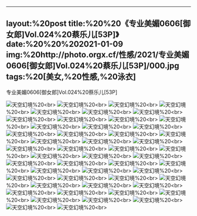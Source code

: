 ﻿---
layout:%20post
title:%20%20《专业美媚0606[御女郎]Vol.024%20蔡乐儿[53P]》
date:%20%20%202021-01-09
img:%20http://photo.orgx.cf/性感/2021/专业美媚0606[御女郎]Vol.024%20蔡乐儿[53P]/000.jpg
tags:%20[美女,%20性感,%20泳衣]
---

专业美媚0606[御女郎]Vol.024%20蔡乐儿[53P]



![天空幻境](http://photo.orgx.cf/性感/2021/专业美媚0606[御女郎]Vol.024%20蔡乐儿[53P]/001.jpg%20''天空幻境'')%20<br>
![天空幻境](http://photo.orgx.cf/性感/2021/专业美媚0606[御女郎]Vol.024%20蔡乐儿[53P]/002.jpg%20''天空幻境'')%20<br>
![天空幻境](http://photo.orgx.cf/性感/2021/专业美媚0606[御女郎]Vol.024%20蔡乐儿[53P]/003.jpg%20''天空幻境'')%20<br>
![天空幻境](http://photo.orgx.cf/性感/2021/专业美媚0606[御女郎]Vol.024%20蔡乐儿[53P]/004.jpg%20''天空幻境'')%20<br>
![天空幻境](http://photo.orgx.cf/性感/2021/专业美媚0606[御女郎]Vol.024%20蔡乐儿[53P]/005.jpg%20''天空幻境'')%20<br>
![天空幻境](http://photo.orgx.cf/性感/2021/专业美媚0606[御女郎]Vol.024%20蔡乐儿[53P]/006.jpg%20''天空幻境'')%20<br>
![天空幻境](http://photo.orgx.cf/性感/2021/专业美媚0606[御女郎]Vol.024%20蔡乐儿[53P]/007.jpg%20''天空幻境'')%20<br>
![天空幻境](http://photo.orgx.cf/性感/2021/专业美媚0606[御女郎]Vol.024%20蔡乐儿[53P]/008.jpg%20''天空幻境'')%20<br>
![天空幻境](http://photo.orgx.cf/性感/2021/专业美媚0606[御女郎]Vol.024%20蔡乐儿[53P]/009.jpg%20''天空幻境'')%20<br>
![天空幻境](http://photo.orgx.cf/性感/2021/专业美媚0606[御女郎]Vol.024%20蔡乐儿[53P]/010.jpg%20''天空幻境'')%20<br>
![天空幻境](http://photo.orgx.cf/性感/2021/专业美媚0606[御女郎]Vol.024%20蔡乐儿[53P]/011.jpg%20''天空幻境'')%20<br>
![天空幻境](http://photo.orgx.cf/性感/2021/专业美媚0606[御女郎]Vol.024%20蔡乐儿[53P]/012.jpg%20''天空幻境'')%20<br>
![天空幻境](http://photo.orgx.cf/性感/2021/专业美媚0606[御女郎]Vol.024%20蔡乐儿[53P]/013.jpg%20''天空幻境'')%20<br>
![天空幻境](http://photo.orgx.cf/性感/2021/专业美媚0606[御女郎]Vol.024%20蔡乐儿[53P]/014.jpg%20''天空幻境'')%20<br>
![天空幻境](http://photo.orgx.cf/性感/2021/专业美媚0606[御女郎]Vol.024%20蔡乐儿[53P]/015.jpg%20''天空幻境'')%20<br>
![天空幻境](http://photo.orgx.cf/性感/2021/专业美媚0606[御女郎]Vol.024%20蔡乐儿[53P]/016.jpg%20''天空幻境'')%20<br>
![天空幻境](http://photo.orgx.cf/性感/2021/专业美媚0606[御女郎]Vol.024%20蔡乐儿[53P]/017.jpg%20''天空幻境'')%20<br>
![天空幻境](http://photo.orgx.cf/性感/2021/专业美媚0606[御女郎]Vol.024%20蔡乐儿[53P]/018.jpg%20''天空幻境'')%20<br>
![天空幻境](http://photo.orgx.cf/性感/2021/专业美媚0606[御女郎]Vol.024%20蔡乐儿[53P]/019.jpg%20''天空幻境'')%20<br>
![天空幻境](http://photo.orgx.cf/性感/2021/专业美媚0606[御女郎]Vol.024%20蔡乐儿[53P]/020.jpg%20''天空幻境'')%20<br>
![天空幻境](http://photo.orgx.cf/性感/2021/专业美媚0606[御女郎]Vol.024%20蔡乐儿[53P]/021.jpg%20''天空幻境'')%20<br>
![天空幻境](http://photo.orgx.cf/性感/2021/专业美媚0606[御女郎]Vol.024%20蔡乐儿[53P]/022.jpg%20''天空幻境'')%20<br>
![天空幻境](http://photo.orgx.cf/性感/2021/专业美媚0606[御女郎]Vol.024%20蔡乐儿[53P]/023.jpg%20''天空幻境'')%20<br>
![天空幻境](http://photo.orgx.cf/性感/2021/专业美媚0606[御女郎]Vol.024%20蔡乐儿[53P]/024.jpg%20''天空幻境'')%20<br>
![天空幻境](http://photo.orgx.cf/性感/2021/专业美媚0606[御女郎]Vol.024%20蔡乐儿[53P]/025.jpg%20''天空幻境'')%20<br>
![天空幻境](http://photo.orgx.cf/性感/2021/专业美媚0606[御女郎]Vol.024%20蔡乐儿[53P]/026.jpg%20''天空幻境'')%20<br>
![天空幻境](http://photo.orgx.cf/性感/2021/专业美媚0606[御女郎]Vol.024%20蔡乐儿[53P]/027.jpg%20''天空幻境'')%20<br>
![天空幻境](http://photo.orgx.cf/性感/2021/专业美媚0606[御女郎]Vol.024%20蔡乐儿[53P]/028.jpg%20''天空幻境'')%20<br>
![天空幻境](http://photo.orgx.cf/性感/2021/专业美媚0606[御女郎]Vol.024%20蔡乐儿[53P]/029.jpg%20''天空幻境'')%20<br>
![天空幻境](http://photo.orgx.cf/性感/2021/专业美媚0606[御女郎]Vol.024%20蔡乐儿[53P]/030.jpg%20''天空幻境'')%20<br>
![天空幻境](http://photo.orgx.cf/性感/2021/专业美媚0606[御女郎]Vol.024%20蔡乐儿[53P]/031.jpg%20''天空幻境'')%20<br>
![天空幻境](http://photo.orgx.cf/性感/2021/专业美媚0606[御女郎]Vol.024%20蔡乐儿[53P]/032.jpg%20''天空幻境'')%20<br>
![天空幻境](http://photo.orgx.cf/性感/2021/专业美媚0606[御女郎]Vol.024%20蔡乐儿[53P]/033.jpg%20''天空幻境'')%20<br>
![天空幻境](http://photo.orgx.cf/性感/2021/专业美媚0606[御女郎]Vol.024%20蔡乐儿[53P]/034.jpg%20''天空幻境'')%20<br>
![天空幻境](http://photo.orgx.cf/性感/2021/专业美媚0606[御女郎]Vol.024%20蔡乐儿[53P]/035.jpg%20''天空幻境'')%20<br>
![天空幻境](http://photo.orgx.cf/性感/2021/专业美媚0606[御女郎]Vol.024%20蔡乐儿[53P]/036.jpg%20''天空幻境'')%20<br>
![天空幻境](http://photo.orgx.cf/性感/2021/专业美媚0606[御女郎]Vol.024%20蔡乐儿[53P]/037.jpg%20''天空幻境'')%20<br>
![天空幻境](http://photo.orgx.cf/性感/2021/专业美媚0606[御女郎]Vol.024%20蔡乐儿[53P]/038.jpg%20''天空幻境'')%20<br>
![天空幻境](http://photo.orgx.cf/性感/2021/专业美媚0606[御女郎]Vol.024%20蔡乐儿[53P]/039.jpg%20''天空幻境'')%20<br>
![天空幻境](http://photo.orgx.cf/性感/2021/专业美媚0606[御女郎]Vol.024%20蔡乐儿[53P]/040.jpg%20''天空幻境'')%20<br>
![天空幻境](http://photo.orgx.cf/性感/2021/专业美媚0606[御女郎]Vol.024%20蔡乐儿[53P]/041.jpg%20''天空幻境'')%20<br>
![天空幻境](http://photo.orgx.cf/性感/2021/专业美媚0606[御女郎]Vol.024%20蔡乐儿[53P]/042.jpg%20''天空幻境'')%20<br>
![天空幻境](http://photo.orgx.cf/性感/2021/专业美媚0606[御女郎]Vol.024%20蔡乐儿[53P]/043.jpg%20''天空幻境'')%20<br>
![天空幻境](http://photo.orgx.cf/性感/2021/专业美媚0606[御女郎]Vol.024%20蔡乐儿[53P]/044.jpg%20''天空幻境'')%20<br>
![天空幻境](http://photo.orgx.cf/性感/2021/专业美媚0606[御女郎]Vol.024%20蔡乐儿[53P]/045.jpg%20''天空幻境'')%20<br>
![天空幻境](http://photo.orgx.cf/性感/2021/专业美媚0606[御女郎]Vol.024%20蔡乐儿[53P]/046.jpg%20''天空幻境'')%20<br>
![天空幻境](http://photo.orgx.cf/性感/2021/专业美媚0606[御女郎]Vol.024%20蔡乐儿[53P]/047.jpg%20''天空幻境'')%20<br>
![天空幻境](http://photo.orgx.cf/性感/2021/专业美媚0606[御女郎]Vol.024%20蔡乐儿[53P]/048.jpg%20''天空幻境'')%20<br>
![天空幻境](http://photo.orgx.cf/性感/2021/专业美媚0606[御女郎]Vol.024%20蔡乐儿[53P]/049.jpg%20''天空幻境'')%20<br>
![天空幻境](http://photo.orgx.cf/性感/2021/专业美媚0606[御女郎]Vol.024%20蔡乐儿[53P]/050.jpg%20''天空幻境'')%20<br>
![天空幻境](http://photo.orgx.cf/性感/2021/专业美媚0606[御女郎]Vol.024%20蔡乐儿[53P]/051.jpg%20''天空幻境'')%20<br>
